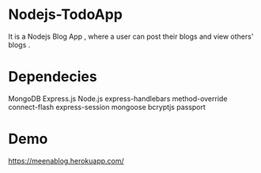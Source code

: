 
# Nodejs-TodoApp
It is a Nodejs Blog App , where a user can post their blogs and view others' blogs . 

# Dependecies 

MongoDB
Express.js
Node.js
express-handlebars
method-override
connect-flash
express-session
mongoose
bcryptjs
passport

# Demo

https://meenablog.herokuapp.com/
